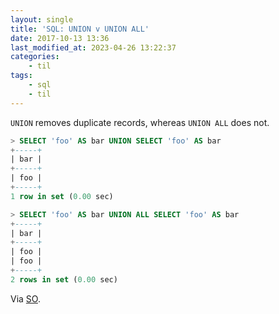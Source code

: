 ```yaml
---
layout: single
title: 'SQL: UNION v UNION ALL'
date: 2017-10-13 13:36
last_modified_at: 2023-04-26 13:22:37
categories:
    - til
tags:
    - sql
    - til
---
```


`UNION` removes duplicate records, whereas `UNION ALL` does not.

```sql
> SELECT 'foo' AS bar UNION SELECT 'foo' AS bar
+-----+
| bar |
+-----+
| foo |
+-----+
1 row in set (0.00 sec)

> SELECT 'foo' AS bar UNION ALL SELECT 'foo' AS bar
+-----+
| bar |
+-----+
| foo |
| foo |
+-----+
2 rows in set (0.00 sec)
```

Via [SO](https://stackoverflow.com/a/49928/1257318).
